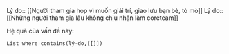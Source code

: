 Lý do:: [[Người tham gia họp vì muốn giải trí, giao lưu bạn bè, tò mò]]
Lý do:: [[Những người tham gia lâu không chịu nhận làm coreteam]]

Hệ quả của vấn đề này:
```dataview
List where contains(lý-do,[[]])
```
 
